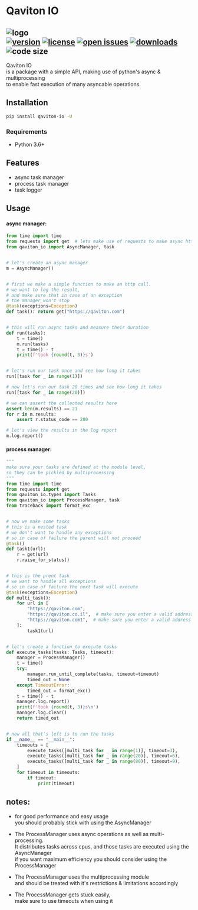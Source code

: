 # Qaviton IO  
![logo](https://www.qaviton.com/wp-content/uploads/logo-svg.svg)  
[![version](https://img.shields.io/pypi/v/qaviton_io.svg)](https://pypi.python.org/pypi)
[![license](https://img.shields.io/pypi/l/qaviton_io.svg)](https://pypi.python.org/pypi)
[![open issues](https://img.shields.io/github/issues/yehonadav/qaviton_io)](https://github/issues-raw/yehonadav/qaviton_io)
[![downloads](https://img.shields.io/pypi/dm/qaviton_io.svg)](https://pypi.python.org/pypi)
![code size](https://img.shields.io/github/languages/code-size/yehonadav/qaviton_io)
-------------------------  
  
Qaviton IO  
is a package with a simple API, making use of python's async & multiprocessing  
to enable fast execution of many asyncable operations.  
  
## Installation  
```sh  
pip install qaviton-io -U
```  
  
### Requirements  
- Python 3.6+  
  
## Features  
* async task manager  
* process task manager  
* task logger  
  
## Usage  
  
#### async manager:  
  
```python
from time import time
from requests import get  # lets make use of requests to make async http calls
from qaviton_io import AsyncManager, task


# let's create an async manager
m = AsyncManager()


# first we make a simple function to make an http call.
# we want to log the result,
# and make sure that in case of an exception
# the manager won't stop
@task(exceptions=Exception)
def task(): return get("https://qaviton.com")


# this will run async tasks and measure their duration
def run(tasks):
    t = time()
    m.run(tasks)
    t = time() - t
    print(f'took {round(t, 3)}s')


# let's run our task once and see how long it takes
run([task for _ in range(1)])

# now let's run our task 20 times and see how long it takes
run([task for _ in range(20)])

# we can assert the collected results here
assert len(m.results) == 21
for r in m.results:
    assert r.status_code == 200

# let's view the results in the log report
m.log.report()
```  
  
#### process manager:  
  
```python
"""
make sure your tasks are defined at the module level,
so they can be pickled by multiprocessing
"""
from time import time
from requests import get
from qaviton_io.types import Tasks
from qaviton_io import ProcessManager, task
from traceback import format_exc


# now we make some tasks
# this is a nested task
# we don't want to handle any exceptions
# so in case of failure the parent will not proceed
@task()
def task1(url):
    r = get(url)
    r.raise_for_status()


# this is the prent task
# we want to handle all exceptions
# so in case of failure the next task will execute
@task(exceptions=Exception)
def multi_task():
    for url in [
        "https://qaviton.com",
        "https://qaviton.co.il",  # make sure you enter a valid address
        "https://qaviton.com1",  # make sure you enter a valid address
    ]:
        task1(url)


# let's create a function to execute tasks
def execute_tasks(tasks: Tasks, timeout):
    manager = ProcessManager()
    t = time()
    try:
        manager.run_until_complete(tasks, timeout=timeout)
        timed_out = None
    except TimeoutError:
        timed_out = format_exc()
    t = time() - t
    manager.log.report()
    print(f'took {round(t, 3)}s\n')
    manager.log.clear()
    return timed_out


# now all that's left is to run the tasks
if __name__ == "__main__":
    timeouts = [
        execute_tasks([multi_task for _ in range(1)], timeout=3),
        execute_tasks([multi_task for _ in range(20)], timeout=6),
        execute_tasks([multi_task for _ in range(80)], timeout=9),
    ]
    for timeout in timeouts:
        if timeout:
            print(timeout)
```  
  
## notes:  
  
* for good performance and easy usage  
you should probably stick with using the AsyncManager  
  
* The ProcessManager uses async operations as well as multi-processing.  
It distributes tasks across cpus, and those tasks are executed using the AsyncManager  
if you want maximum efficiency you should consider using the ProcessManager  
  
* The ProcessManager uses the multiprocessing module  
and should be treated with it's restrictions & limitations accordingly  
  
* The ProcessManager gets stuck easily,  
make sure to use timeouts when using it  
